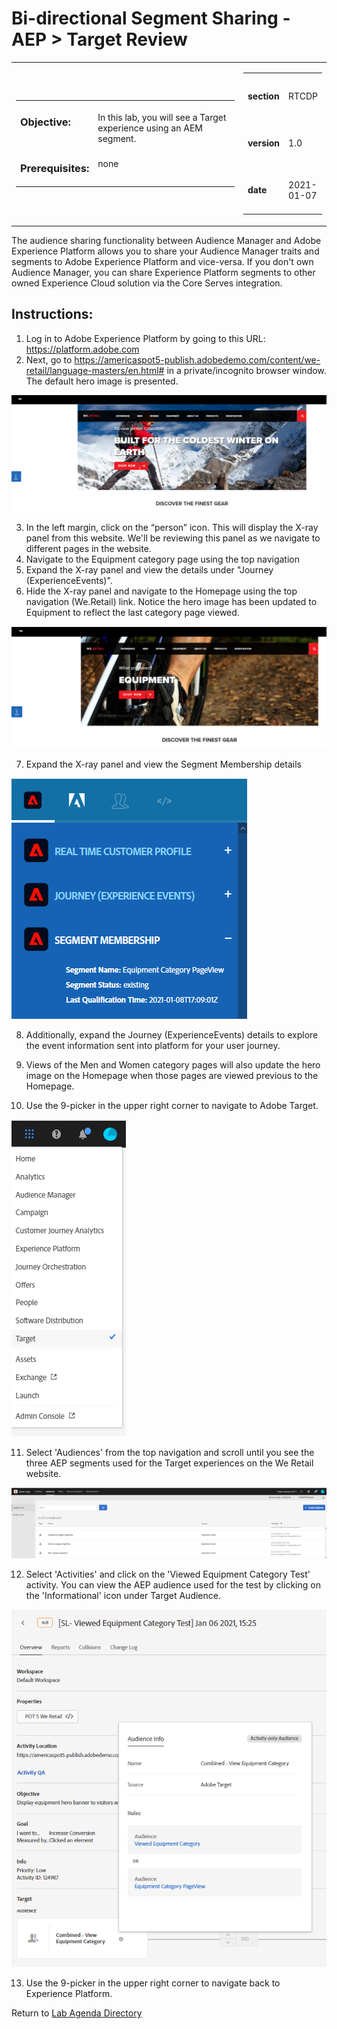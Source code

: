 
Bi-directional Segment Sharing - AEP > Target Review
==========
<table style="border-collapse: collapse; border: none;" class="tab" cellspacing="0" cellpadding="0">

<tr style="border: none;">

<div align="left">
<td width="600" style="border: none;">
<table>
<tbody valign="top">
      <tr width="500">
            <td valign="top"><h3>Objective:</h3></td>
            <td valign="top"><br>In this lab, you will see a Target experience using an AEM segment.
            </td>
     </tr>
     <tr width="500">
           <td valign="top"><h3>Prerequisites:</h3></td>
           <td valign="top"><br>none</td>
     </tr>
</tbody>
</table>
</td>
</div>

<div align="right">
<td style="border: none;" valign="top">

<table>
<tbody valign="top">
      <tr>
            <td valign="middle" height="70"><b>section</b></td>
            <td valign="middle" height="70">RTCDP</td>
      </tr>
      <tr>
            <td valign="middle" height="70"><b>version</b></td>
            <td valign="middle" height="70">1.0</td>
      </tr>
      <tr>
            <td valign="middle" height="70"><b>date</b></td>
            <td valign="middle" height="70">2021-01-07</td>
      </tr>
</tbody>
</table>
</td>
</div>

</tr>
</table>

The audience sharing functionality between Audience Manager and Adobe Experience Platform allows you to share your Audience Manager traits and segments to Adobe Experience Platform and vice-versa. If you don't own Audience Manager, you can share Experience Platform segments to other owned Experience Cloud solution via the Core Serves integration.

Instructions:
-----------------

1.    Log in to Adobe Experience Platform by going to this URL: https://platform.adobe.com
2.    Next, go to https://americaspot5-publish.adobedemo.com/content/we-retail/language-masters/en.html# in a private/incognito browser window. The default hero image is presented.

<kbd><img src="./images/default_hero.png"  /></kbd>

3.    In the left margin, click on the “person” icon. This will display the X-ray panel from this website. We'll be reviewing this panel as we navigate to different pages in the website.
4.    Navigate to the Equipment category page using the top navigation
5.    Expand the X-ray panel and view the details under "Journey (ExperienceEvents)". 
6.    Hide the X-ray panel and navigate to the Homepage using the top navigation (We.Retail) link. Notice the hero image has been updated to Equipment to reflect the last category page viewed.

<kbd><img src="./images/equipment_hero.png"  /></kbd>

7.    Expand the X-ray panel and view the Segment Membership details

<kbd><img src="./images/xray_segment.png"  /></kbd>

8.    Additionally, expand the Journey (ExperienceEvents) details to explore the event information sent into platform for your user journey.

9.    Views of the Men and Women category pages will also update the hero image on the Homepage when those pages are viewed previous to the Homepage.

10.   Use the 9-picker in the upper right corner to navigate to Adobe Target.

<kbd><img src="./images/9-picker-target.png"  /></kbd>

11.   Select 'Audiences' from the top navigation and scroll until you see the three AEP segments used for the Target experiences on the We Retail website.

<kbd><img src="./images/target_audiences.png"  /></kbd>

12.   Select 'Activities' and click on the 'Viewed Equipment Category Test' activity. You can view the AEP audience used for the test by clicking on the 'Informational' icon under Target Audience.

<kbd><img src="./images/target_activity_audience.png"  /></kbd>

13.   Use the 9-picker in the upper right corner to navigate back to Experience Platform.

Return to [Lab Agenda Directory](https://github.com/adobe/AEP-Hands-on-Labs/blob/master/labs/retail/README.md#lab-agenda)
